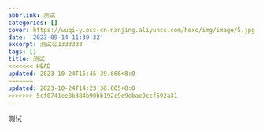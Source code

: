 ```yaml
---
abbrlink: 测试
categories: []
cover: https://wuqi-y.oss-cn-nanjing.aliyuncs.com/hexo/img/image/5.jpg
date: '2023-09-14 11:39:32'
excerpt: 测试😦1333333 
tags: []
title: 测试
<<<<<<< HEAD
updated: 2023-10-24T15:45:39.666+8:0
=======
updated: 2023-10-24T14:23:38.805+8:0
>>>>>>> 5cf0741ee8b384b90bb192c9e9ebac9ccf592a31
---
```

测试
